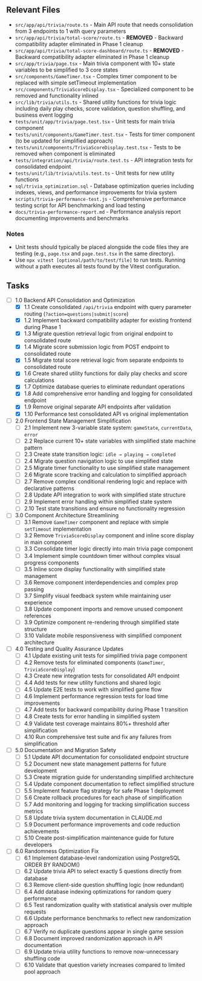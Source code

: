 ## Relevant Files

- `src/app/api/trivia/route.ts` - Main API route that needs consolidation from 3 endpoints to 1 with query parameters
- `src/app/api/trivia/total-score/route.ts` - **REMOVED** - Backward compatibility adapter eliminated in Phase 1 cleanup
- `src/app/api/trivia/total-score-dashboard/route.ts` - **REMOVED** - Backward compatibility adapter eliminated in Phase 1 cleanup
- `src/app/trivia/page.tsx` - Main trivia component with 10+ state variables to be simplified to 3 core states
- `src/components/GameTimer.tsx` - Complex timer component to be replaced with simple setTimeout implementation
- `src/components/TriviaScoreDisplay.tsx` - Specialized component to be removed and functionality inlined
- `src/lib/trivia/utils.ts` - Shared utility functions for trivia logic including daily play checks, score validation, question shuffling, and business event logging
- `tests/unit/app/trivia/page.test.tsx` - Unit tests for main trivia component
- `tests/unit/components/GameTimer.test.tsx` - Tests for timer component (to be updated for simplified approach)
- `tests/unit/components/TriviaScoreDisplay.test.tsx` - Tests to be removed when component is eliminated
- `tests/integration/api/trivia/route.test.ts` - API integration tests for consolidated endpoint
- `tests/unit/lib/trivia/utils.test.ts` - Unit tests for new utility functions
- `sql/trivia_optimization.sql` - Database optimization queries including indexes, views, and performance improvements for trivia system
- `scripts/trivia-performance-test.js` - Comprehensive performance testing script for API benchmarking and load testing
- `docs/trivia-performance-report.md` - Performance analysis report documenting improvements and benchmarks

### Notes

- Unit tests should typically be placed alongside the code files they are testing (e.g., `page.tsx` and `page.test.tsx` in the same directory).
- Use `npx vitest [optional/path/to/test/file]` to run tests. Running without a path executes all tests found by the Vitest configuration.

## Tasks

- [ ] 1.0 Backend API Consolidation and Optimization
  - [x] 1.1 Create consolidated `/api/trivia` endpoint with query parameter routing (`?action=questions|submit|score`)
  - [x] 1.2 Implement backward compatibility adapter for existing frontend during Phase 1
  - [x] 1.3 Migrate question retrieval logic from original endpoint to consolidated route
  - [x] 1.4 Migrate score submission logic from POST endpoint to consolidated route
  - [x] 1.5 Migrate total score retrieval logic from separate endpoints to consolidated route
  - [x] 1.6 Create shared utility functions for daily play checks and score calculations
  - [x] 1.7 Optimize database queries to eliminate redundant operations
  - [x] 1.8 Add comprehensive error handling and logging for consolidated endpoint
  - [x] 1.9 Remove original separate API endpoints after validation
  - [x] 1.10 Performance test consolidated API vs original implementation

- [ ] 2.0 Frontend State Management Simplification
  - [ ] 2.1 Implement new 3-variable state system: `gameState`, `currentData`, `error`
  - [ ] 2.2 Replace current 10+ state variables with simplified state machine pattern
  - [ ] 2.3 Create state transition logic: `idle → playing → completed`
  - [ ] 2.4 Migrate question navigation logic to use simplified state
  - [ ] 2.5 Migrate timer functionality to use simplified state management
  - [ ] 2.6 Migrate score tracking and calculation to simplified approach
  - [ ] 2.7 Remove complex conditional rendering logic and replace with declarative patterns
  - [ ] 2.8 Update API integration to work with simplified state structure
  - [ ] 2.9 Implement error handling within simplified state system
  - [ ] 2.10 Test state transitions and ensure no functionality regression

- [ ] 3.0 Component Architecture Streamlining
  - [ ] 3.1 Remove `GameTimer` component and replace with simple `setTimeout` implementation
  - [ ] 3.2 Remove `TriviaScoreDisplay` component and inline score display in main component
  - [ ] 3.3 Consolidate timer logic directly into main trivia page component
  - [ ] 3.4 Implement simple countdown timer without complex visual progress components
  - [ ] 3.5 Inline score display functionality with simplified state management
  - [ ] 3.6 Remove component interdependencies and complex prop passing
  - [ ] 3.7 Simplify visual feedback system while maintaining user experience
  - [ ] 3.8 Update component imports and remove unused component references
  - [ ] 3.9 Optimize component re-rendering through simplified state structure
  - [ ] 3.10 Validate mobile responsiveness with simplified component architecture

- [ ] 4.0 Testing and Quality Assurance Updates
  - [ ] 4.1 Update existing unit tests for simplified trivia page component
  - [ ] 4.2 Remove tests for eliminated components (`GameTimer`, `TriviaScoreDisplay`)
  - [ ] 4.3 Create new integration tests for consolidated API endpoint
  - [ ] 4.4 Add tests for new utility functions and shared logic
  - [ ] 4.5 Update E2E tests to work with simplified game flow
  - [ ] 4.6 Implement performance regression tests for load time improvements
  - [ ] 4.7 Add tests for backward compatibility during Phase 1 transition
  - [ ] 4.8 Create tests for error handling in simplified system
  - [ ] 4.9 Validate test coverage maintains 80%+ threshold after simplification
  - [ ] 4.10 Run comprehensive test suite and fix any failures from simplification

- [ ] 5.0 Documentation and Migration Safety
  - [ ] 5.1 Update API documentation for consolidated endpoint structure
  - [ ] 5.2 Document new state management patterns for future development
  - [ ] 5.3 Create migration guide for understanding simplified architecture
  - [ ] 5.4 Update component documentation to reflect simplified structure
  - [ ] 5.5 Implement feature flag strategy for safe Phase 1 deployment
  - [ ] 5.6 Create rollback procedures for each phase of simplification
  - [ ] 5.7 Add monitoring and logging for tracking simplification success metrics
  - [ ] 5.8 Update trivia system documentation in CLAUDE.md
  - [ ] 5.9 Document performance improvements and code reduction achievements
  - [ ] 5.10 Create post-simplification maintenance guide for future developers

- [ ] 6.0 Randomness Optimization Fix
  - [ ] 6.1 Implement database-level randomization using PostgreSQL ORDER BY RANDOM() 
  - [ ] 6.2 Update trivia API to select exactly 5 questions directly from database
  - [ ] 6.3 Remove client-side question shuffling logic (now redundant)
  - [ ] 6.4 Add database indexing optimizations for random query performance
  - [ ] 6.5 Test randomization quality with statistical analysis over multiple requests
  - [ ] 6.6 Update performance benchmarks to reflect new randomization approach
  - [ ] 6.7 Verify no duplicate questions appear in single game session
  - [ ] 6.8 Document improved randomization approach in API documentation
  - [ ] 6.9 Update trivia utility functions to remove now-unnecessary shuffling code
  - [ ] 6.10 Validate that question variety increases compared to limited pool approach